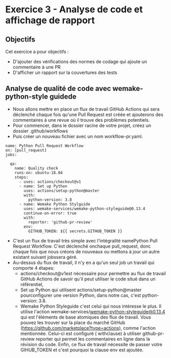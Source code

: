 # Exercice 3 - Analyse de code et affichage de rapport


## Objectifs

Cet exercice a pour objectifs :
* D'ajouter des vérifications des normes de codage qui ajoute un commentaire à une PR
* D'afficher un rapport sur la couvertures des tests

## Analyse de qualité de code avec wemake-python-style guidede

* Nous allons mettre en place un flux de travail GitHub Actions qui sera déclenché chaque fois qu'une Pull Request est créée et ajouterons des commentaires à une revue où il trouve des problèmes potentiels.
* Pour commencer, dans le dossier racine de votre projet, créez un dossier .github/workflows
* Puis créer un nouveau fichier avec un nom workflow-pr.yaml.

```
name: Python Pull Request Workflow
on: [pull_request]
jobs:

  qa:
    name: Quality check
    runs-on: ubuntu-18.04
    steps:
      - uses: actions/checkout@v1
      - name: Set up Python
        uses: actions/setup-python@master
        with:
          python-version: 3.8
      - name: Wemake Python Stylguide
        uses: wemake-services/wemake-python-styleguide@0.13.4
        continue-on-error: true
        with:
          reporter: 'github-pr-review'
        env:
          GITHUB_TOKEN: ${{ secrets.GITHUB_TOKEN }}
```

* C'est un flux de travail très simple avec l'intégralité namePython Pull Request Workflow. C'est déclenché onchaque pull_request, donc chaque fois que nous créons de nouveaux ou mettons à jour un autre existant suivant jobssera géré.
* Au-dessus du flux de travail, il n'y en a qu'un seul job un travail qui comporte 4 étapes:
  * actions/checkout@v1est nécessaire pour permettre au flux de travail GitHub Actions de savoir qu'il peut utiliser le code situé dans un référentiel,
  * Set up Python qui utilisent actions/setup-python@master pourconfigurer une version Python, dans notre cas, c'est python-version: 3.8.
  * Wemake Python Styleguide c'est celui qui nous intéresse le plus. Il utilise l'action wemake-services/wemake-python-styleguide@0.13.4 qui est l'éléments de base atomiques des flux de travail. 
Vous pouvez les trouver sur la place du marché GitHub (https://github.com/marketplace?type=actions), comme l'action mentionnée. Celui-ci est configuré ( withclause) à utiliser github-pr-review reporter qui permet les commentaires en ligne dans la révision du code. Enfin, ce flux de travail nécessite de passer votre GIHUB_TOKEN et c'est pourquoi la clause env est ajoutée.

